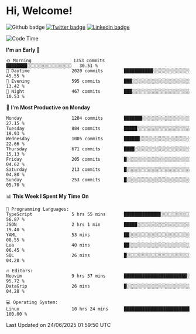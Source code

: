   # Hi, Welcome!
  ![Github badge](https://img.shields.io/github/followers/kraken-afk.svg?style=social&label=Follow&maxAge=2592000)
  [![Twitter badge](https://img.shields.io/badge/-Twitter-00acee?style=flat-square&logo=Twitter&logoColor=white)](https://twitter.com/trshppl)
  [![Linkedin badge](https://img.shields.io/badge/LinkedIn-0077B5?style=flat-square&logo=linkedin&logoColor=white)](https://www.linkedin.com/in/noveanrer)
<!--START_SECTION:waka-->
![Code Time](http://img.shields.io/badge/Code%20Time-1%2C023%20hrs%2019%20mins-blue)

**I'm an Early 🐤** 

```text
🌞 Morning                1353 commits        ████████░░░░░░░░░░░░░░░░░   30.51 % 
🌆 Daytime                2020 commits        ███████████░░░░░░░░░░░░░░   45.55 % 
🌃 Evening                595 commits         ███░░░░░░░░░░░░░░░░░░░░░░   13.42 % 
🌙 Night                  467 commits         ███░░░░░░░░░░░░░░░░░░░░░░   10.53 % 
```
📅 **I'm Most Productive on Monday** 

```text
Monday                   1204 commits        ███████░░░░░░░░░░░░░░░░░░   27.15 % 
Tuesday                  884 commits         █████░░░░░░░░░░░░░░░░░░░░   19.93 % 
Wednesday                1005 commits        ██████░░░░░░░░░░░░░░░░░░░   22.66 % 
Thursday                 671 commits         ████░░░░░░░░░░░░░░░░░░░░░   15.13 % 
Friday                   205 commits         █░░░░░░░░░░░░░░░░░░░░░░░░   04.62 % 
Saturday                 213 commits         █░░░░░░░░░░░░░░░░░░░░░░░░   04.80 % 
Sunday                   253 commits         █░░░░░░░░░░░░░░░░░░░░░░░░   05.70 % 
```


📊 **This Week I Spent My Time On** 

```text
💬 Programming Languages: 
TypeScript               5 hrs 55 mins       ██████████████░░░░░░░░░░░   56.87 % 
JSON                     2 hrs 1 min         █████░░░░░░░░░░░░░░░░░░░░   19.40 % 
YAML                     53 mins             ██░░░░░░░░░░░░░░░░░░░░░░░   08.55 % 
Lua                      40 mins             ██░░░░░░░░░░░░░░░░░░░░░░░   06.45 % 
SQL                      26 mins             █░░░░░░░░░░░░░░░░░░░░░░░░   04.28 % 

🔥 Editors: 
Neovim                   9 hrs 57 mins       ████████████████████████░   95.72 % 
DataGrip                 26 mins             █░░░░░░░░░░░░░░░░░░░░░░░░   04.28 % 

💻 Operating System: 
Linux                    10 hrs 24 mins      █████████████████████████   100.00 % 
```


 Last Updated on 24/06/2025 01:59:50 UTC
<!--END_SECTION:waka-->